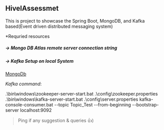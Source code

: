 ## HivelAssessmet

This is project to showcase the Spring Boot, MongoDB, and Kafka based(Event driven distributed messaging system)


*Requried resources
##### -> Mongo DB Atlas remote server connection string
##### -> Kafka Setup on local System


[MongoDb](https://account.mongodb.com/account/login?_ga=2.186707873.862837358.1681463533-1738354520.1673778328 "Atlas Login")

_Kafka command_:

.\bin\windows\zookeeper-server-start.bat .\config\zookeeper.properties 
.\bin\windows\kafka-server-start.bat .\config\server.properties
kafka-console-consumer.bat --topic Topic_Test --from-beginning --bootstrap-server localhost:9092




>Ping if any suggestion & queries 👍)
